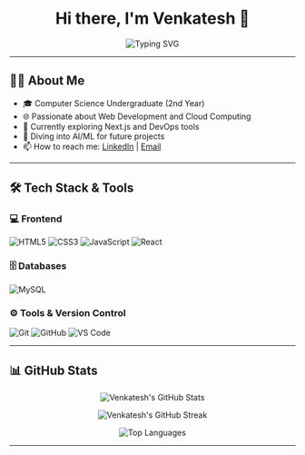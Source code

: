 <h1 align="center">Hi there, I'm Venkatesh 👋</h1>

<p align="center">
  <img src="https://readme-typing-svg.herokuapp.com?font=Fira+Code&size=24&pause=1000&color=F7F7F7&center=true&vCenter=true&width=435&lines=Aspiring+Full-Stack+Developer;Open+Source+Enthusiast;Lifelong+Learner" alt="Typing SVG" />
</p>

---

## 👨‍💻 About Me

- 🎓 Computer Science Undergraduate (2nd Year)
- 🌐 Passionate about Web Development and Cloud Computing
- 🚀 Currently exploring Next.js and DevOps tools
- 🤖 Diving into AI/ML for future projects
- 📫 How to reach me: [LinkedIn](https://www.linkedin.com/in/venkatesh0029/) | [Email](mailto:venkatesh0029@example.com)

---

## 🛠️ Tech Stack & Tools

### 💻 Frontend
![HTML5](https://img.shields.io/badge/HTML5-E34F26?style=flat&logo=html5&logoColor=white)
![CSS3](https://img.shields.io/badge/CSS3-1572B6?style=flat&logo=css3&logoColor=white)
![JavaScript](https://img.shields.io/badge/JavaScript-F7DF1E?style=flat&logo=javascript&logoColor=black)
![React](https://img.shields.io/badge/React-20232A?style=flat&logo=react&logoColor=61DAFB)

### 🗄️ Databases
![MySQL](https://img.shields.io/badge/MySQL-00000F?style=flat&logo=mysql&logoColor=white)

### ⚙️ Tools & Version Control
![Git](https://img.shields.io/badge/Git-F05032?style=flat&logo=git&logoColor=white)
![GitHub](https://img.shields.io/badge/GitHub-181717?style=flat&logo=github&logoColor=white)
![VS Code](https://img.shields.io/badge/VS%20Code-007ACC?style=flat&logo=visual-studio-code&logoColor=white)

---

## 📊 GitHub Stats

<p align="center">
  <img src="https://github-readme-stats.vercel.app/api?username=venkatesh0029&show_icons=true&theme=radical" alt="Venkatesh's GitHub Stats" />
</p>

<p align="center">
  <img src="https://github-readme-streak-stats.herokuapp.com/?user=venkatesh0029&theme=radical" alt="Venkatesh's GitHub Streak" />
</p>

<p align="center">
  <img src="https://github-readme-stats.vercel.app/api/top-langs/?username=venkatesh0029&layout=compact&theme=radical" alt="Top Languages" />
</p>


---

